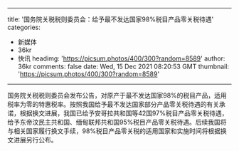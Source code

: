 
---
title: '国务院关税税则委员会：给予最不发达国家98%税目产品零关税待遇'
categories: 
 - 新媒体
 - 36kr
 - 快讯
headimg: 'https://picsum.photos/400/300?random=8589'
author: 36kr
comments: false
date: Wed, 15 Dec 2021 08:20:53 GMT
thumbnail: 'https://picsum.photos/400/300?random=8589'
---

<div>   
国务院关税税则委员会发布公告，对原产于最不发达国家98%的税目产品，适用税率为零的特惠税率。按照我国给予最不发达国家部分产品零关税待遇的有关承诺，根据换文进展，我国已给予安哥拉共和国等42国97%税目产品零关税待遇，给予东帝汶民主共和国、缅甸联邦共和国95%税目产品零关税待遇。后续我国将与相关国家履行换文手续，98%税目产品零关税的适用国家和实施时间将根据换文进展另行公布。  
</div>
            